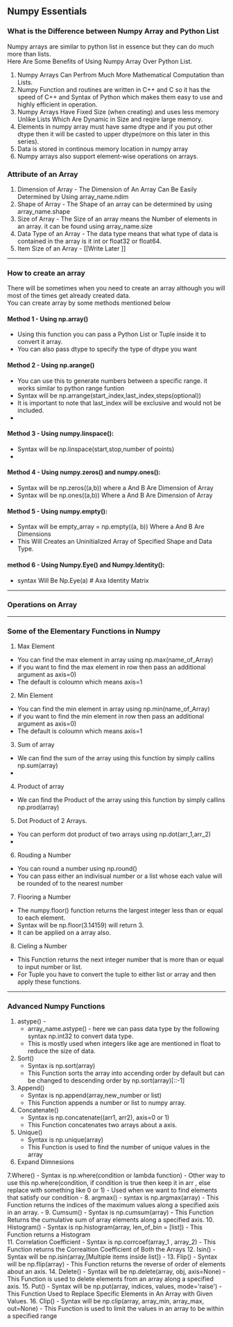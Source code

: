 ## Numpy Essentials

### What is the Difference between Numpy Array and Python List
Numpy arrays are similar to python list in essence but they can do much more than lists.\
Here Are Some Benefits of Using Numpy Array Over Python List.
1. Numpy Arrays Can Perfrom Much More Mathematical Computation than Lists.
2. Numpy Function and routines are written in C++ and C so it has the speed of C++ and Syntax of Python which makes them easy to use and highly efficient in operation.
3. Numpy Arrays Have Fixed Size (when creating) and uses less memory Unlike Lists Which Are Dynamic in Size and reqire large memory.
4. Elements in numpy array must have same dtype and if you put other dtype then it will be casted to upper dtype(more on this later in this series).
5. Data is stored in continous memory location in numpy array
6. Numpy arrays also support element-wise operations on arrays.

### Attribute of an Array
1. Dimension of Array - The Dimension of An Array Can Be Easily Determined by Using array_name.ndim
2. Shape of Array - The Shape of an array can be determined by using array_name.shape
3. Size of Array - The Size of an array means the Number of elements in an array. it can be found using array_name.size
4. Data Type of an Array - The data type means that what type of data is contained in the array is it int or float32 or float64.
5. Item Size of an Array - [[Write Later ]]

___________________________


### How to create an array 
There will be sometimes when you need to create an array although you will most of the times get already created data.\
You can create array by some methods mentioned below

#### Method 1 - Using np.array()
- Using this function you can pass a Python List or Tuple inside it to convert it array.
- You can also pass dtype to specify the type of dtype you want

#### Method 2 - Using np.arange()
- You can use this to generate numbers between a specific range. it works similar to python range funtion
- Syntax will be np.arrange(start_index,last_index,steps(optional))
- It is important to note that last_index will be exclusive and would not be included.
- 

#### Method 3 - Using numpy.linspace():
- Syntax will be np.linspace(start,stop,number of points)
- 

#### Method 4 - Using numpy.zeros() and numpy.ones():
- Syntax will be np.zeros((a,b)) where a And B Are Dimension of Array
-  Syntax will be np.ones((a,b)) Where a And B Are Dimension of Array

#### Method 5 - Using numpy.empty():
- Syntax will be empty_array = np.empty((a, b)) Where a And B Are Dimensions
- This Will Creates an Uninitialized Array of Specified Shape and Data Type.

#### method 6 - Using Numpy.Eye() and Numpy.Identity():
- syntax Will Be Np.Eye(a)  # Axa Identity Matrix

_________________________________

### Operations on Array




__________________________________
### Some of the Elementary Functions in Numpy

1. Max Element
- You can find the max element in array using np.max(name_of_Array)
- if you want to find the max element in row then pass an additional argument as axis=0)
- The default is coloumn which means axis=1

2. Min Element
- You can find the min element in array using np.min(name_of_Array)
- if you want to find the min element in row then pass an additional argument as axis=0)
- The default is coloumn which means axis=1

3. Sum of array
-  We can find the sum of the array using this function by simply callins np.sum(array)
-  

4. Product of array
- We can find the Product of the array using this function by simply callins np.prod(array)

5. Dot Product of 2 Arrays.
- You can perform dot product of two arrays using np.dot(arr_1,arr_2)
- 

6. Rouding a Number
- You can round a number using np.round()
- You can pass either an indivisual number or a list whose each value will be rounded of to the nearest number

7. Flooring a Number
- The numpy.floor() function returns the largest integer less than or equal to each element.
- Syntax will be np.floor(3.14159) will return 3.
- It can be applied on a array also.
8. Cieling a Number
- This Function returns the next integer number that is more than or equal to input number or list.
- For Tuple you have to convert the tuple to either list or array and then apply these functions.






________________________________________________
### Advanced Numpy Functions
1. astype() -
    - array_name.astype() - here we can pass data type by the following syntax np.int32 to convert data type.
    - This is mostly used when integers like age are mentioned in float to reduce the size of data.
2. Sort()
    - Syntax is np.sort(array)
    - This Function sorts the array into accending order by default but can be changed to descending order by np.sort(array)[::-1]
3. Append()
    - Syntax is np.append(array,new_number or list)
    - This Function appends a number or list to numpy array.
4. Concatenate()
    - Syntax is np.concatenate((arr1, arr2), axis=0 or 1)
    - This Function concatenates two arrays about a axis.
5. Unique()
    - Syntax is np.unique(array)
    - This Function is used to find the number of unique values in the array
6. Expand Dimnesions

7.Where()
    - Syntax is np.where(condition or lambda function)
    - Other way to use this np.where(condition, if condition is true then keep it in arr , else replace with something like 0 or 1) 
    - Used when we want to find elements that satisfy our condition
    - 
8. argmax()
    - syntax is np.argmax(array)
    - This Function returns the indices of the maximum values along a specified axis in an array.
    - 
9. Cumsum()
    - Syntax is np.cumsum(array)
    - This Function Returns the cumulative sum of array elements along a specified axis.
10. Histogram()
    - Syntax is np.histogram(array, len_of_bin = [list])
    - This Function returns a Histogram  
11. Correlation Coefficient
    - Syntax is np.corrcoef(array_1 , array_2)
    - This Function returns the Correaltion Coefficient of Both the Arrays
12. Isin()
    - Syntax will be np.isin(array,[Multiple items inside list])
    - 
13. Flip()
    - Syntax will be np.flip(array)
    - This Function returns the reverse of order of elements about an axis.
14. Delete()
    - Syntax will be np.delete(array, obj, axis=None)
    - This Function is used to delete elements from an array along a specified axis.
15. Put()
    - Syntax will be np.put(array, indices, values, mode='raise')
    - This Function Used to Replace Specific Elements in An Array with Given Values.
16. Clip()
    - Syntax will be np.clip(array, array_min, array_max, out=None)
    - This Function is used to limit the values in an array to be within a specified range




    
